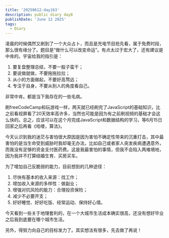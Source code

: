 ```yaml
---
title: '20250612-day163'
description: public diary day8
publishDate: 'June 12 2025'
tags:
  - Diary
---
```


凌晨的时候偶然又刷到了一个大众占卜，而且是充电节目抢先看，属于免费时段，那么很有缘分了。题目是“做什么可以改变命运”。有点太过于宏大了，还有建议是中肯的。宇宙给我的指引是：

1. 要复盘整理总结，不要一股子蛮干；
2. 要说做就做，不要拖拖拉拉；
3. 从小的方面做起，不要好高骛远；
4. 专注于自身，不要从别人的角度看自己。

非常中肯。都是当下我存在的一些毛病。

刷freeCodeCamp和玩游戏一样，两天就已经刷完了JavaScript的基础知识，比之前看视屏看了20天效率高许多，当然也可能是因为有之前刷视频的基础才会这么快的。总之，应该可以在这个月完成JavaScript和数据结构的学习，等6月15日回家之后再看《哈喽，算法》。

今天认识到我的迷茫与害怕很大原因是因为害怕不确定性带来的沉重打击，其中最害怕的是当生命受到威胁时我却毫无办法，比如自己或者家人突发疾病遭遇意外，而我没有足够的资金支付医药费。这是我最害怕的事情，但我不会陷入两难境地，因为我并不打算结婚生育、买房买车。

为了增加自己反脆弱的能力，目前想到的几种途径：
1. 尽快有基本的收入来源：找工作；
2. 增加收入来源的多样性：做副业；
3. 增强对抗风险的能力：合理投资保险；
4. 减少不必要开支；
5. 好好睡觉、好好吃饭、经常运动、保持好心情。

今天看到一些关于地理套利的，在一个大城市生活成本确实很高，还没有想好毕业之后我到底要在哪个城市生活。

另外，得努力向自己的目标发力了。其实想法有很多，先去做了再说！